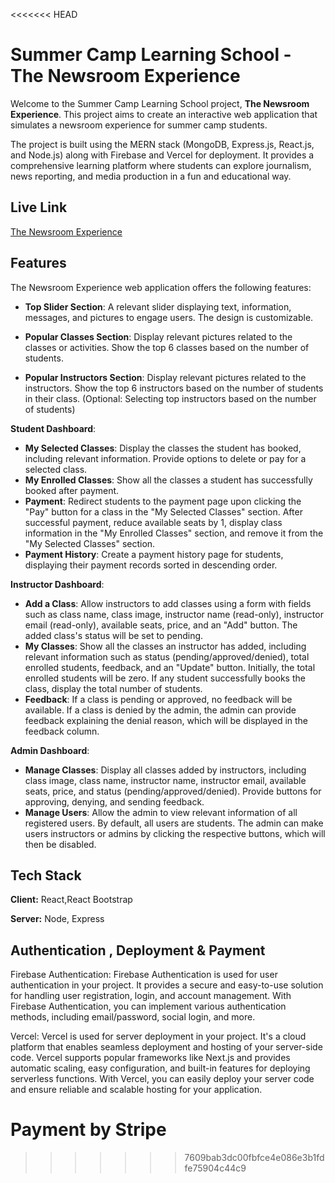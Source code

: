 <<<<<<< HEAD
# Summer Camp Learning School - The Newsroom Experience

Welcome to the Summer Camp Learning School project, **The Newsroom Experience**. This project aims to create an interactive web application that simulates a newsroom experience for summer camp students. 

The project is built using the MERN stack (MongoDB, Express.js, React.js, and Node.js) along with Firebase and Vercel for deployment. It provides a comprehensive learning platform where students can explore journalism, news reporting, and media production in a fun and educational way.

## Live Link
[The Newsroom Experience](https://ass-12-5ec7c.web.app/)


## Features

The Newsroom Experience web application offers the following features:

- **Top Slider Section**: A relevant slider displaying text, information, messages, and pictures to engage users. The design is customizable.

- **Popular Classes Section**: Display relevant pictures related to the classes or activities. Show the top 6 classes based on the number of students.

- **Popular Instructors Section**: Display relevant pictures related to the instructors. Show the top 6 instructors based on the number of students in their class. (Optional: Selecting top instructors based on the number of students)

**Student Dashboard**:
- **My Selected Classes**: Display the classes the student has booked, including relevant information. Provide options to delete or pay for a selected class.
- **My Enrolled Classes**: Show all the classes a student has successfully booked after payment.
- **Payment**: Redirect students to the payment page upon clicking the "Pay" button for a class in the "My Selected Classes" section. After successful payment, reduce available seats by 1, display class information in the "My Enrolled Classes" section, and remove it from the "My Selected Classes" section.
- **Payment History**: Create a payment history page for students, displaying their payment records sorted in descending order.

**Instructor Dashboard**:
- **Add a Class**: Allow instructors to add classes using a form with fields such as class name, class image, instructor name (read-only), instructor email (read-only), available seats, price, and an "Add" button. The added class's status will be set to pending.
- **My Classes**: Show all the classes an instructor has added, including relevant information such as status (pending/approved/denied), total enrolled students, feedback, and an "Update" button. Initially, the total enrolled students will be zero. If any student successfully books the class, display the total number of students.
- **Feedback**: If a class is pending or approved, no feedback will be available. If a class is denied by the admin, the admin can provide feedback explaining the denial reason, which will be displayed in the feedback column.

**Admin Dashboard**:
- **Manage Classes**: Display all classes added by instructors, including class image, class name, instructor name, instructor email, available seats, price, and status (pending/approved/denied). Provide buttons for approving, denying, and sending feedback.
- **Manage Users**: Allow the admin to view relevant information of all registered users. By default, all users are students. The admin can make users instructors or admins by clicking the respective buttons, which will then be disabled.

## Tech Stack

**Client:** React,React Bootstrap

**Server:** Node, Express

## Authentication , Deployment & Payment

Firebase Authentication: Firebase Authentication is used for user authentication in your project. It provides a secure and easy-to-use solution for handling user registration, login, and account management. With Firebase Authentication, you can implement various authentication methods, including email/password, social login, and more.

Vercel: Vercel is used for server deployment in your project. It's a cloud platform that enables seamless deployment and hosting of your server-side code. Vercel supports popular frameworks like Next.js and provides automatic scaling, easy configuration, and built-in features for deploying serverless functions. With Vercel, you can easily deploy your server code and ensure reliable and scalable hosting for your application.

Payment by Stripe
=======

>>>>>>> 7609bab3dc00fbfce4e086e3b1fdfe75904c44c9
